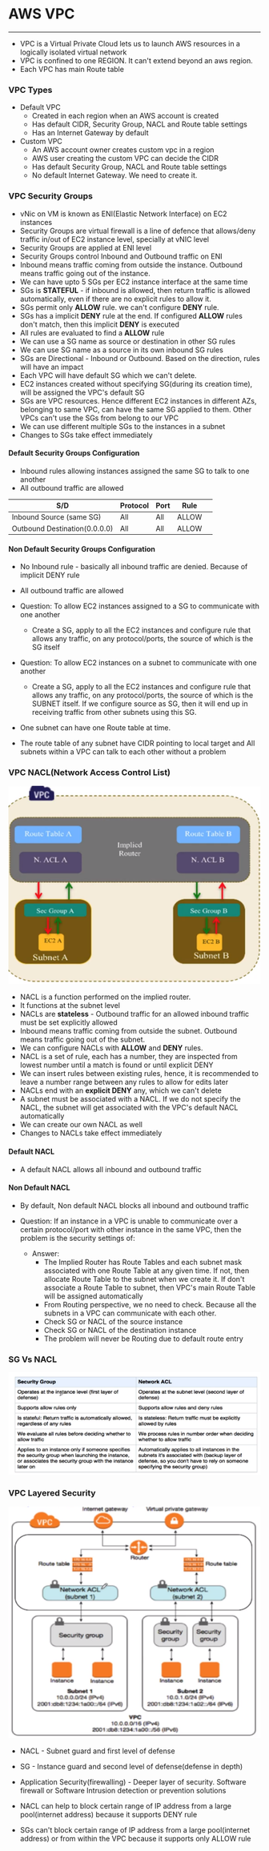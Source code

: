 # AWS VPC

-----

- VPC is a Virtual Private Cloud lets us to launch AWS resources in a logically isolated virtual 
network
- VPC is confined to one REGION. It can't extend beyond an aws region.
- Each VPC has main Route table

### VPC Types
- Default VPC
    - Created in each region when an AWS account is created
    - Has default CIDR, Security Group, NACL and Route table settings
    - Has an Internet Gateway by default
- Custom VPC
    - An AWS account owner creates custom vpc in a region
    - AWS user creating the custom VPC can decide the CIDR 
    - Has default Security Group, NACL and Route table settings
    - No default Internet Gateway. We need to create it.
    
### VPC Security Groups
- vNic on VM is known as ENI(Elastic Network Interface) on EC2 instances
- Security Groups are virtual firewall is a line of defence that allows/deny traffic in/out of 
EC2 instance level, specially at vNIC level
- Security Groups are applied at ENI level
- Security Groups control Inbound and Outbound traffic on ENI
- Inbound means traffic coming from outside the instance. Outbound means traffic going out of the 
instance.
- We can have upto 5 SGs per EC2 instance interface at the same time
- SGs is **STATEFUL** - if inbound is allowed, then return traffic is allowed automatically, even 
if there are no explicit rules to allow it.
- SGs permit only **ALLOW** rule. we can't configure **DENY** rule.
- SGs has a implicit **DENY** rule at the end. If configured **ALLOW** rules don't match, 
then this implicit **DENY** is executed
- All rules are evaluated to find a **ALLOW** rule
- We can use a SG name as source or destination in other SG rules
- We can use SG name as a source in its own inbound SG rules
- SGs are Directional - Inbound or Outbound. Based on the direction, rules will have an impact
- Each VPC will have default SG which we can't delete.
- EC2 instances created without specifying SG(during its creation time), will be assigned the 
VPC's default SG
- SGs are VPC resources. Hence different EC2 instances in different AZs, belonging to same VPC, 
can have the same SG applied to them. Other VPCs can't use the SGs from belong to our VPC
- We can use different multiple SGs to the instances in a subnet
- Changes to SGs take effect immediately

#### Default Security Groups Configuration
- Inbound rules allowing instances assigned the same SG to talk to one another
- All outbound traffic are allowed

| S/D  	|   Protocol	|  Port 	|  Rule 	|   	|
|---	|---	|---	|---	|---	|
|  Inbound Source (same SG) 	|   All	|   All	|   ALLOW	|   	|
|  Outbound Destination(0.0.0.0) 	|  All 	|  All 	|  ALLOW 	|   	|


#### Non Default Security Groups Configuration
- No Inbound rule - basically all inbound traffic are denied. Because of implicit DENY rule
- All outbound traffic are allowed

- Question: To allow EC2 instances assigned to a SG to communicate with one another
    - Create a SG, apply to all the EC2 instances and configure rule that allows any traffic, on 
    any protocol/ports, the source of which is the SG itself
    
- Question: To allow EC2 instances on a subnet to communicate with one another
    - Create a SG, apply to all the EC2 instances and configure rule that allows any traffic, on 
    any protocol/ports, the source of which is the SUBNET itself. If we configure source as SG, 
    then it will end up in receiving traffic from other subnets using this SG.

- One subnet can have one Route table at time. 
- The route table of any subnet have CIDR pointing to local target and All subnets within a VPC can 
talk to each other without a problem

### VPC NACL(Network Access Control List)
![vpc-nacl](images/vpc-nacl.png)
- NACL is a function performed on the implied router.
- It functions at the subnet level
- NACLs are **stateless** - Outbound traffic for an allowed inbound traffic must be set 
explicitly allowed
- Inbound means traffic coming from outside the subnet. Outbound means traffic going out of the
subnet.  
- We can configure NACLs with **ALLOW** and **DENY** rules.
- NACL is a set of rule, each has a number, they are inspected from lowest number until a match 
is found or until explicit DENY
- We can insert rules between existing rules, hence, it is recommended to leave a number range 
between any rules to allow for edits later
- NACLs end with an **explicit DENY** any, which we can't delete
- A subnet must be associated with a NACL. If we do not specify the NACL, the subnet will get 
associated with the VPC's default NACL automatically
- We can create our own NACL as well
- Changes to NACLs take effect immediately

#### Default NACL
- A default NACL allows all inbound and outbound traffic

#### Non Default NACL
- By default, Non default NACL blocks all inbound and outbound traffic

- Question: If an instance in a VPC is unable to communicate over a certain protocol/port with 
other instance in the same VPC, then the problem is the security settings of:
    - Answer:
        - The Implied Router has Route Tables and each subnet mask associated with one Route 
        Table at any given time. If not, then allocate Route Table to the subnet when we create 
        it. If don't associate a Route Table to subnet, then VPC's main Route Table will be 
        assigned automatically
        - From Routing perspective, we no need to check. Because all the subnets in a VPC can 
        communicate with each other. 
        - Check SG  or NACL of the source instance
        - Check SG  or NACL of the destination instance
        - The problem will never be Routing due to default route entry  

### SG Vs NACL
![sg-vs-nacl](images/sg-vs-nacl.png)

### VPC Layered Security
![vpc--layered-security](images/vpc--layered-security.png)
- NACL - Subnet guard and first level of defense
- SG - Instance guard and second level of defense(defense in depth)
- Application Security(firewalling) - Deeper layer of security. Software firewall or Software 
Intrusion detection or prevention solutions 

- NACL can help to block certain range of IP address from a large pool(internet address) because 
it supports DENY rule
- SGs can't block certain range of IP address from a large pool(internet address) or from 
within the VPC because it supports only ALLOW rule